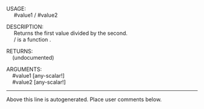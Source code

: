 USAGE:  
&nbsp;&nbsp;&nbsp;&nbsp;&nbsp;#value1&nbsp;/&nbsp;#value2  
  
DESCRIPTION:  
&nbsp;&nbsp;&nbsp;&nbsp;&nbsp;Returns&nbsp;the&nbsp;first&nbsp;value&nbsp;divided&nbsp;by&nbsp;the&nbsp;second.  
&nbsp;&nbsp;&nbsp;&nbsp;&nbsp;/&nbsp;is&nbsp;a&nbsp;function&nbsp;.  
  
RETURNS:  
&nbsp;&nbsp;&nbsp;&nbsp;(undocumented)  
  
ARGUMENTS:  
&nbsp;&nbsp;&nbsp;&nbsp;#value1&nbsp;[any-scalar!]  
&nbsp;&nbsp;&nbsp;&nbsp;#value2&nbsp;[any-scalar!]  
___
Above this line is autogenerated. Place user comments below.
